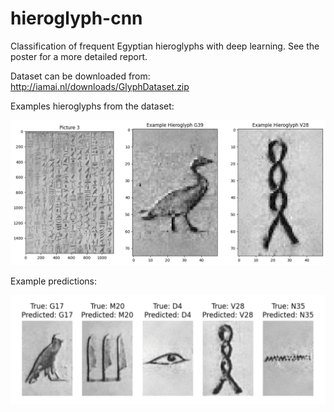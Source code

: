 # hieroglyph-cnn
Classification of frequent Egyptian hieroglyphs with deep learning. See the poster for a more detailed report.

Dataset can be downloaded from: http://iamai.nl/downloads/GlyphDataset.zip

Examples hieroglyphs from the dataset:

![Examples](pictures/example_glyphs.png) 

Example predictions:

![Predictions](pictures/example_preds.png) 
